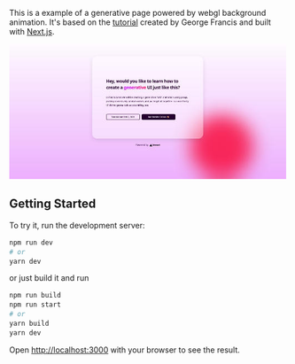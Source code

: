This is a example of a generative page powered by webgl background animation.
It's based on the [tutorial](https://dev.to/georgedoescode/create-a-generative-landing-page-webgl-powered-background-animation-3nl0) created by George Francis and built with [Next.js](https://nextjs.org/).

![Screenshot](screen.jpg)

## Getting Started

To try it, run the development server:

```bash
npm run dev
# or
yarn dev
```

or just build it and run

```bash
npm run build
npm run start
# or
yarn build
yarn dev
```

Open [http://localhost:3000](http://localhost:3000) with your browser to see the result.
